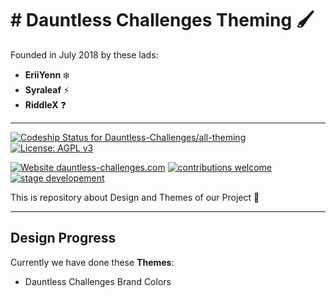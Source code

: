 # # Dauntless Challenges Theming :paintbrush:

Founded in July 2018 by these lads:

- **EriiYenn** :snowflake:
- **Syraleaf** :zap:
- **RiddleX** :question:

------

[ ![Codeship Status for Dauntless-Challenges/all-theming](https://app.codeship.com/projects/567235b0-b080-0136-09da-7a3da3243947/status?branch=master)](https://app.codeship.com/projects/310475)[![License: AGPL v3](https://img.shields.io/badge/License-AGPL%20v3-blue.svg)](https://github.com/Dauntless-Challenges/challenges-web/blob/master/LICENSE.md) 

[![Website dauntless-challenges.com](https://img.shields.io/website-up-down-green-red/https/dauntless-challenges.com.svg)](https://dauntless-challenges.com) [![contributions welcome](https://img.shields.io/badge/contributions-welcome-%233399ff.svg)](https://github.com/Dauntless-Challenges/challenges-web/issues) [![stage developement](https://img.shields.io/badge/stage-development-%239933ff.svg)](https://github.com/Dauntless-Challenges/challenges-web/commits/master) 

This is repository about Design and Themes of our Project :palm_tree:

------

## Design Progress

Currently we have done these **Themes**: 

- Dauntless Challenges Brand Colors

